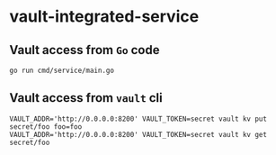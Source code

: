 # vault-integrated-service

## Vault access from `Go` code

```shell
go run cmd/service/main.go
```

## Vault access from `vault` cli

```shell
VAULT_ADDR='http://0.0.0.0:8200' VAULT_TOKEN=secret vault kv put secret/foo foo=foo
VAULT_ADDR='http://0.0.0.0:8200' VAULT_TOKEN=secret vault kv get secret/foo
```
